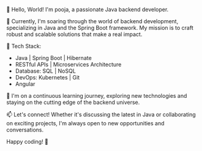 👋 Hello, World! I'm pooja, a passionate Java backend developer.

🚀 Currently, I'm soaring through the world of backend development, specializing in Java and the Spring Boot framework. My mission is to craft robust and scalable solutions that make a real impact.

🔧 Tech Stack:
   - Java | Spring Boot | Hibernate 
   - RESTful APIs | Microservices Architecture
   - Database: SQL | NoSQL
   - DevOps: Kubernetes | Git
   - Angular
 
🌱 I'm on a continuous learning journey, exploring new technologies and staying on the cutting edge of the backend universe.

📫 Let's connect! Whether it's discussing the latest in Java or collaborating on exciting projects, I'm always open to new opportunities and conversations.


Happy coding! 🚀
